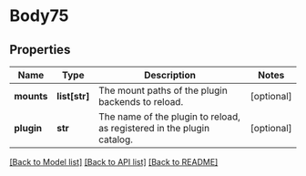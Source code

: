 # Body75

## Properties
Name | Type | Description | Notes
------------ | ------------- | ------------- | -------------
**mounts** | **list[str]** | The mount paths of the plugin backends to reload. | [optional] 
**plugin** | **str** | The name of the plugin to reload, as registered in the plugin catalog. | [optional] 

[[Back to Model list]](../README.md#documentation-for-models) [[Back to API list]](../README.md#documentation-for-api-endpoints) [[Back to README]](../README.md)

